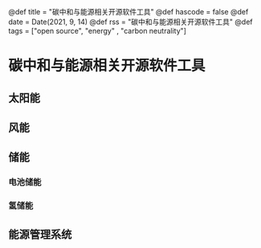 @def title = "碳中和与能源相关开源软件工具"
@def hascode = false
@def date = Date(2021, 9, 14)
@def rss = "碳中和与能源相关开源软件工具"
@def tags = ["open source", "energy" , "carbon neutrality"]

# 碳中和与能源相关开源软件工具

## 太阳能

## 风能

## 储能

### 电池储能

### 氢储能

## 能源管理系统

